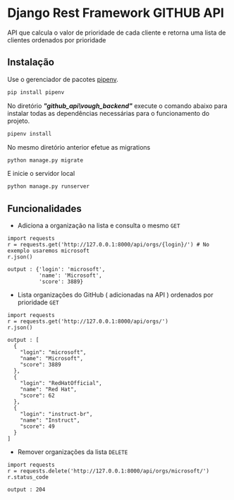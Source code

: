 # Django Rest Framework GITHUB API
API que calcula o valor de prioridade de cada cliente e retorna uma lista de clientes ordenados por prioridade

## Instalação

Use o gerenciador de pacotes [pipenv](https://pypi.org/project/pipenv/).

```bash
pip install pipenv
```




No diretório ***"github_api\vough_backend"*** execute o comando abaixo para instalar todas as dependências necessárias para o funcionamento do projeto.

```bash
pipenv install
```

No mesmo diretório anterior efetue as migrations

 ```bash
python manage.py migrate 
``` 

E inicie o servidor local

 ```bash
python manage.py runserver
``` 

## Funcionalidades 

- Adiciona a organização na lista e consulta o mesmo  `GET`
 
```pytho
import requests
r = requests.get('http://127.0.0.1:8000/api/orgs/{login}/') # No exemplo usaremos microsoft
r.json()

output : {'login': 'microsoft',
          'name': 'Microsoft',
          'score': 3889}
```

- Lista organizações do GitHub ( adicionadas na API ) ordenados por prioridade `GET`
```pytho
import requests
r = requests.get('http://127.0.0.1:8000/api/orgs/')
r.json()

output : [
  {
    "login": "microsoft",
    "name": "Microsoft",
    "score": 3889
  },
  {
    "login": "RedHatOfficial",
    "name": "Red Hat",
    "score": 62
  },
  {
    "login": "instruct-br",
    "name": "Instruct",
    "score": 49
  }
]

```
- Remover organizações da lista `DELETE`


```pytho
import requests
r = requests.delete('http://127.0.0.1:8000/api/orgs/microsoft/')
r.status_code

output : 204

```
